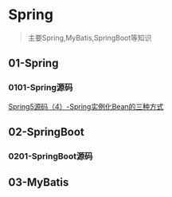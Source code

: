 # Spring
 > 主要Spring,MyBatis,SpringBoot等知识

## 01-Spring
### 0101-Spring源码
   [Spring5源码（4）-Spring实例化Bean的三种方式](https://juejin.im/post/5e588b0b518825490d125b95)
    
      

## 02-SpringBoot
### 0201-SpringBoot源码

## 03-MyBatis

